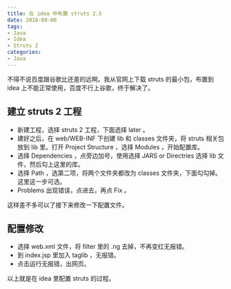 ```yaml
---
title: 在 idea 中布置 struts 2.5
date: 2018-09-06
tags:
- Java
- Idea
- Struts 2
categories:
- Java
---
```

不得不说百度跟谷歌比还差的远啊。我从官网上下载 struts 的最小包，布置到 idea 上不能正常使用，百度不行上谷歌，终于解决了。
<!--more-->

## 建立 struts 2 工程

- 新建工程，选择 struts 2 工程，下面选择 later 。
- 建好之后，在 web/WEB-INF 下创建 lib 和 classes 文件夹，将 struts 相关包放到 lib 里。打开 Project Structure ，选择 Modules ，开始配置库。
- 选择 Dependencies ，点旁边加号，使用选择 JARS or Directries 选择 lib 文件，然后勾上这里的库。
- 选择 Path ，选第二项，将两个文件夹都改为 classes 文件夹，下面勾勾掉。这里这一步可选。
- Problems 出现错误，点进去，再点 Fix 。

这样差不多可以了接下来修改一下配置文件。

## 配置修改

- 选择 web.xml 文件，将 filter 里的 .ng 去掉，不再变红无报错。
- 到 index.jsp 里加入 taglib ，无报错。
- 点击运行无报错，出网页。

以上就是在 idea 里配置 struts 的过程。

